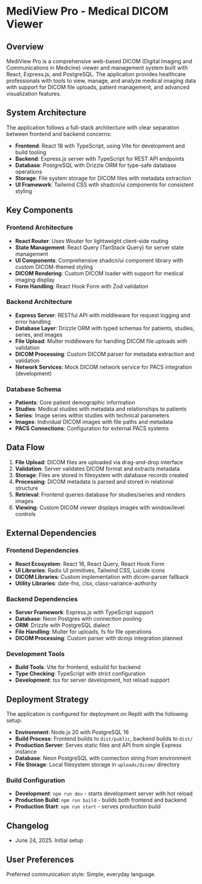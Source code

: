 # MediView Pro - Medical DICOM Viewer

## Overview

MediView Pro is a comprehensive web-based DICOM (Digital Imaging and Communications in Medicine) viewer and management system built with React, Express.js, and PostgreSQL. The application provides healthcare professionals with tools to view, manage, and analyze medical imaging data with support for DICOM file uploads, patient management, and advanced visualization features.

## System Architecture

The application follows a full-stack architecture with clear separation between frontend and backend concerns:

- **Frontend**: React 18 with TypeScript, using Vite for development and build tooling
- **Backend**: Express.js server with TypeScript for REST API endpoints
- **Database**: PostgreSQL with Drizzle ORM for type-safe database operations
- **Storage**: File system storage for DICOM files with metadata extraction
- **UI Framework**: Tailwind CSS with shadcn/ui components for consistent styling

## Key Components

### Frontend Architecture
- **React Router**: Uses Wouter for lightweight client-side routing
- **State Management**: React Query (TanStack Query) for server state management
- **UI Components**: Comprehensive shadcn/ui component library with custom DICOM-themed styling
- **DICOM Rendering**: Custom DICOM loader with support for medical imaging display
- **Form Handling**: React Hook Form with Zod validation

### Backend Architecture
- **Express Server**: RESTful API with middleware for request logging and error handling
- **Database Layer**: Drizzle ORM with typed schemas for patients, studies, series, and images
- **File Upload**: Multer middleware for handling DICOM file uploads with validation
- **DICOM Processing**: Custom DICOM parser for metadata extraction and validation
- **Network Services**: Mock DICOM network service for PACS integration (development)

### Database Schema
- **Patients**: Core patient demographic information
- **Studies**: Medical studies with metadata and relationships to patients
- **Series**: Image series within studies with technical parameters
- **Images**: Individual DICOM images with file paths and metadata
- **PACS Connections**: Configuration for external PACS systems

## Data Flow

1. **File Upload**: DICOM files are uploaded via drag-and-drop interface
2. **Validation**: Server validates DICOM format and extracts metadata
3. **Storage**: Files are stored in filesystem with database records created
4. **Processing**: DICOM metadata is parsed and stored in relational structure
5. **Retrieval**: Frontend queries database for studies/series and renders images
6. **Viewing**: Custom DICOM viewer displays images with window/level controls

## External Dependencies

### Frontend Dependencies
- **React Ecosystem**: React 18, React Query, React Hook Form
- **UI Libraries**: Radix UI primitives, Tailwind CSS, Lucide icons
- **DICOM Libraries**: Custom implementation with dicom-parser fallback
- **Utility Libraries**: date-fns, clsx, class-variance-authority

### Backend Dependencies
- **Server Framework**: Express.js with TypeScript support
- **Database**: Neon Postgres with connection pooling
- **ORM**: Drizzle with PostgreSQL dialect
- **File Handling**: Multer for uploads, fs for file operations
- **DICOM Processing**: Custom parser with dcmjs integration planned

### Development Tools
- **Build Tools**: Vite for frontend, esbuild for backend
- **Type Checking**: TypeScript with strict configuration
- **Development**: tsx for server development, hot reload support

## Deployment Strategy

The application is configured for deployment on Replit with the following setup:

- **Environment**: Node.js 20 with PostgreSQL 16
- **Build Process**: Frontend builds to `dist/public`, backend builds to `dist/`
- **Production Server**: Serves static files and API from single Express instance
- **Database**: Neon PostgreSQL with connection string from environment
- **File Storage**: Local filesystem storage in `uploads/dicom/` directory

### Build Configuration
- **Development**: `npm run dev` - starts development server with hot reload
- **Production Build**: `npm run build` - builds both frontend and backend
- **Production Start**: `npm run start` - serves production build

## Changelog

- June 24, 2025. Initial setup

## User Preferences

Preferred communication style: Simple, everyday language.